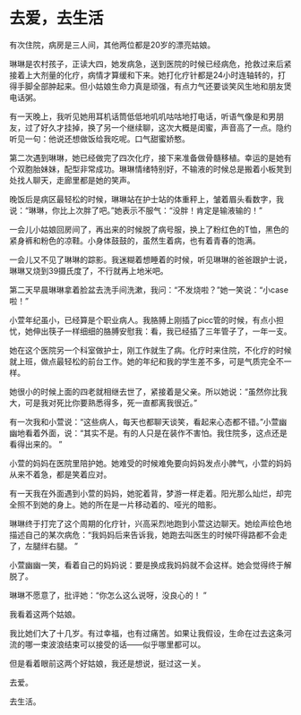 # 去爱，去生活

有次住院，病房是三人间，其他两位都是20岁的漂亮姑娘。 

琳琳是农村孩子，正读大四，她发病急，送到医院的时候已经病危，抢救过来后紧接着上大剂量的化疗，病情才算缓和下来。她打化疗针都是24小时连轴转的，打得手脚全部肿起来。但小姑娘生命力真是顽强，有点力气还要谈笑风生地和朋友煲电话粥。 

有一天晚上，我听见她用耳机话筒低低地叽叽咕咕地打电话，听语气像是和男朋友，过了好久才挂掉，换了另一个继续聊，这次大概是闺蜜，声音高了一点。隐约听见一句：他说还想做饭给我吃呢。口气甜蜜娇憨。 

第二次遇到琳琳，她已经做完了四次化疗，接下来准备做骨髓移植。幸运的是她有个双胞胎妹妹，配型非常成功。琳琳情绪特别好，不输液的时候总是搬着小板凳到处找人聊天，走廊里都是她的笑声。 

晚饭后是病区最轻松的时候，琳琳站在护士站的体重秤上，皱着眉头看数字，我说：“琳琳，你比上次胖了吧。”她表示不服气：“没胖！肯定是输液输的！” 

一会儿小姑娘回房间了，再出来的时候脱了病号服，换上了粉红色的T恤，黑色的紧身裤和粉色的凉鞋。小身体鼓鼓的，虽然生着病，也有着青春的饱满。 

一会儿又不见了琳琳的踪影。我迷糊着想睡着的时候，听见琳琳的爸爸跟护士说，琳琳又烧到39摄氏度了，不行就再上地米吧。 

第二天早晨琳琳拿着脸盆去洗手间洗漱，我问：“不发烧啦？”她一笑说：“小case啦！” 

小萱年纪虽小，已经算是个职业病人。我胳膊上刚插了picc管的时候，有点小担忧，她伸出筷子一样细细的胳膊安慰我：看，我已经插了三年管子了，一年一支。 

她在这个医院另一个科室做护士，刚工作就生了病。化疗时来住院，不化疗的时候就上班，做点最轻松的前台工作。她的年纪和我的学生差不多，可是气质完全不一样。 

她很小的时候上面的四老就相继去世了，紧接着是父亲。所以她说：“虽然你比我大，可是我对死比你要熟悉得多，死一直都离我很近。” 

有一次我和小萱说：“这些病人，每天也都聊天谈笑，看起来心态都不错。”小萱幽幽地看着外面，说：“其实不是。有的人只是在装作不害怕。我住院多，这点还是看得出来的。 ” 

小萱的妈妈在医院里陪护她。她难受的时候难免要向妈妈发点小脾气，小萱的妈妈从来不着急，都是笑着应对。 

有一天我在外面遇到小萱的妈妈，她驼着背，梦游一样走着。阳光那么灿烂，却完全照不到她的身上。她的所在是一片移动着的、哑光的暗影。 

琳琳终于打完了这个周期的化疗针，兴高采烈地跑到小萱这边聊天。她绘声绘色地描述自己的某次病危：“我妈妈后来告诉我，她跑去叫医生的时候吓得路都不会走了，左腿绊右腿。 ” 

小萱幽幽一笑，看着自己的妈妈说：要是换成我妈妈就不会这样。她会觉得终于解脱了。 

琳琳不愿意了，批评她：“你怎么这么说呀，没良心的！ ” 

我看着这两个姑娘。 

我比她们大了十几岁。有过幸福，也有过痛苦。如果让我假设，生命在过去这条河流的哪一束波浪结束可以接受的话——似乎哪里都可以。 

但是看着眼前这两个好姑娘，我还是想说，挺过这一关。 

去爱。 

去生活。